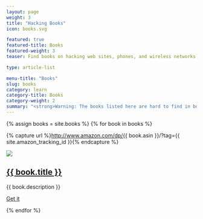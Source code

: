 ```yaml
---
layout: page
weight: 3
title: "Hacking Books"
icon: books.svg

featured: true
featured-title: Books
featured-weight: 3
teaser: Find books on hacking web sites, phones, and wireless networks.

type: article-list

menu-title: "Books"
slug: books
category: learn
category-title: Books
category-weight: 2
summary: "<strong>Warning: The books listed here are hard to find in bookstores because of the methods and techniques they cover.</strong> I have read these books to grow my skills and I recommend that you read them as well. Each book talks about a different way of hacking the servers, networks, or computers of your victims."
---
```

{% assign books = site.books %}
{% for book in books %}

  {% capture url %}http://www.amazon.com/dp/{{ book.asin }}/?tag={{ site.amazon_tracking_id }}{% endcapture %}

  <article class="mb-5">
    <div class="media">
      <div class="mr-3"><a target="_blank" href="{{ url }}"><img src="{{ book.imgur-sm }}"></a></div>
      <div class="media-body">
      <h2 class="mt-0"><a href="{{ url }}" title="{{ book.title }}">{{ book.title }}</a></h2>
        <p>{{ book.description }}</p>
        <p><a class="btn btn-primary" title="Get {{ book.title }}" href="{{ url }}">Get it <i class="fa fa-caret-right"></i></a></p>
      </div>
    </div>
  </article>
{% endfor %}

